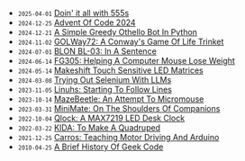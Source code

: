 - <small>`2025-04-01`</small> [Doin' it all with 555s](/#555-revolution)
- <small>`2024-12-25`</small> [Advent Of Code 2024](/#aoc24)
- <small>`2024-12-21`</small> [A Simple Greedy Othello Bot In Python](/#eagerthello)
- <small>`2024-11-02`</small> [GOLWay72: A Conway's Game Of Life Trinket](/#golway72)
- <small>`2024-07-01`</small> [BLON BL-03: In A Sentence](/#blon-bl03)
- <small>`2024-06-14`</small> [FG305: Helping A Computer Mouse Lose Weight](/#fg305)
- <small>`2024-05-14`</small> [Makeshift Touch Sensitive LED Matrices](#led-matrix-touch)
- <small>`2024-03-08`</small> [Trying Out Selenium With LLMs](/#selenium-llm)
- <small>`2023-11-05`</small> [Linuhs: Starting To Follow Lines](/#linuhs)
- <small>`2023-10-14`</small> [MazeBeetle: An Attempt To Micromouse](/#mazebeetle)
- <small>`2023-03-31`</small> [MiniMate: On The Shoulders Of Companions](/#minimate)
- <small>`2022-10-04`</small> [Qlock: A MAX7219 LED Desk Clock](/#qlock)
- <small>`2022-03-22`</small> [KIDA: To Make A Quadruped](/#kida)
- <small>`2021-12-25`</small> [Carros: Teaching Motor Driving And Arduino](/#carros)
- <small>`2010-04-25`</small> [A Brief History Of Geek Code](/#geek)